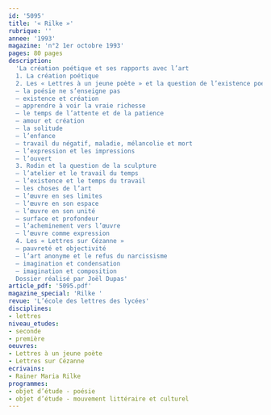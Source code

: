```yaml
---
id: '5095'
title: '« Rilke »'
rubrique: ''
annee: '1993'
magazine: 'n°2 1er octobre 1993'
pages: 80 pages
description: 
  'La création poétique et ses rapports avec l’art
  1. La création poétique
  2. Les « Lettres à un jeune poète » et la question de l’existence poétique 
  – la poésie ne s’enseigne pas 
  – existence et création 
  – apprendre à voir la vraie richesse
  – le temps de l’attente et de la patience 
  – amour et création 
  – la solitude 
  – l’enfance 
  – travail du négatif, maladie, mélancolie et mort 
  – l’expression et les impressions 
  – l’ouvert
  3. Rodin et la question de la sculpture
  – l’atelier et le travail du temps
  – l’existence et le temps du travail 
  – les choses de l’art 
  – l’œuvre en ses limites 
  – l’œuvre en son espace 
  – l’œuvre en son unité 
  – surface et profondeur 
  – l’acheminement vers l’œuvre 
  – l’œuvre comme expression
  4. Les « Lettres sur Cézanne » 
  – pauvreté et objectivité 
  – l’art anonyme et le refus du narcissisme 
  – imagination et condensation 
  – imagination et composition
  Dossier réalisé par Joël Dupas'
article_pdf: '5095.pdf'
magazine_special: 'Rilke '
revue: 'L’école des lettres des lycées'
disciplines:
- lettres
niveau_etudes:
- seconde
- première
oeuvres:
- Lettres à un jeune poète
- Lettres sur Cézanne
ecrivains:
- Rainer Maria Rilke
programmes:
- objet d’étude - poésie
- objet d’étude - mouvement littéraire et culturel
---
```

